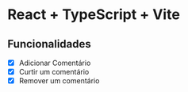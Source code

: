 # React + TypeScript + Vite

## Funcionalidades 
- [x] Adicionar Comentário
- [x] Curtir um comentário
- [x] Remover um comentário
